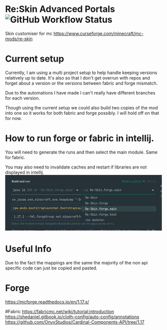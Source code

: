 # Re:Skin Advanced Portals ![GitHub Workflow Status](https://github.com/sekwah41/Re-Skin/actions/workflows/gradle.yml/badge.svg?branch=release-forge-1.16)
Skin customiser for mc https://www.curseforge.com/minecraft/mc-mods/re-skin

# Current setup
Currently, I am using a multi project setup to help handle keeping versions relatively up to date.
It's also so that I don't get overrun with repos and forget about a version or the versions between fabric and forge mismatch.

Due to the automations I have made I can't really have different branches for each version.

Though using the current setup we could also build two copies of the mod into one so it works for both fabric and forge possibly.
I will hold off on that for now.

# How to run forge or fabric in intellij.
You will need to generate the runs and then select the main module. Same for fabric.

You may also need to invalidate caches and restart if libraries are not displayed in intellij.
![img.png](.github/images/intellij.png)

# Useful Info
Due to the fact the mappings are the same the majority of the non api specific code can just be copied and pasted.

# Forge
https://mcforge.readthedocs.io/en/1.17.x/

#Fabric
https://fabricmc.net/wiki/tutorial:introduction  
https://shedaniel.gitbook.io/cloth-config/auto-config/annotations
https://github.com/OnyxStudios/Cardinal-Components-API/tree/1.17


